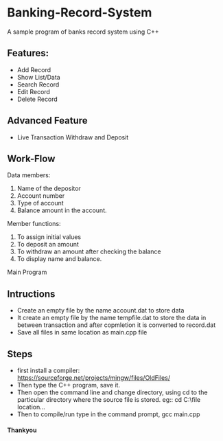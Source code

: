 # Banking-Record-System
A sample program of banks record system using C++

## Features:
* Add Record
* Show List/Data
* Search Record
* Edit Record
* Delete Record

## Advanced Feature
* Live Transaction
Withdraw and Deposit

## Work-Flow
Data members:
1) Name of the depositor
2) Account number
3) Type of account
4) Balance amount in the account.

Member functions:
1) To assign initial values
2) To deposit an amount
3) To withdraw an amount after checking the balance
4) To display name and balance.

Main Program


## Intructions
* Create an empty file by the name account.dat to store data
* It create an empty file by the name tempfile.dat to store the data in between transaction and after copmletion it is converted to record.dat
* Save all files in same location as main.cpp file

## Steps
* first install a compiler: https://sourceforge.net/projects/mingw/files/OldFiles/
* Then type the C++ program, save it.
* Then open the command line and change directory, using cd to the particular directory where the source file is stored.
  eg:: cd C:\file location\...
* Then to compile/run type in the command prompt, gcc main.cpp
#### Thankyou
